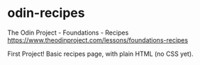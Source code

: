 # odin-recipes
The Odin Project - Foundations - Recipes
https://www.theodinproject.com/lessons/foundations-recipes

First Project! Basic recipes page, with plain HTML (no CSS yet).